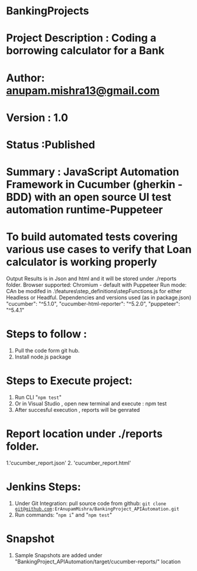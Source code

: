 ﻿# BankingProjects
# Project Description : Coding a borrowing calculator for a Bank 
# Author: anupam.mishra13@gmail.com
# Version : 1.0
# Status :Published
# Summary : JavaScript Automation Framework in Cucumber (gherkin - BDD) with an open source UI test automation runtime-Puppeteer
# To build automated tests covering various use cases to verify that Loan calculator is working properly
 
Output Results is in Json and html and it will be stored under ./reports folder.
Browser supported: Chromium - default with Puppeteer
Run mode: CAn be modifed in .\features\step_definitions\stepFunctions.js for either Headless or Headful.
Dependencies and versions used (as in package.json)
        "cucumber": "^5.1.0",
        "cucumber-html-reporter": "^5.2.0",
        "puppeteer": "^5.4.1"
 # Steps to follow :
 1. Pull the code form git hub.
 2. Install node.js package
 # Steps to Execute project:
 1. Run CLI "<code>npm test</code>"
 2. Or in Visual Studio , open new terminal and execute : npm test
 3. After succesful execution , reports will be genrated 
 
 # Report location  under ./reports folder.  
 1.'cucumber_report.json' 
 2. 'cucumber_report.html' 

 # Jenkins Steps:
 1. Under Git Integration: pull source code from github:
<code>git clone git@github.com:ErAnupamMishra/BankingProject_APIAutomation.git </code>
2. Run commands: "<code>npm i</code>" and "<code>npm test</code>"

# Snapshot
 1. Sample Snapshots are added under "BankingProject_APIAutomation/target/cucumber-reports/" location
 
 
